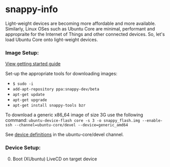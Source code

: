 # snappy-info
Light-weight devices are becoming more affordable and more available. Similarly, Linux OSes such as Ubuntu Core are minimal, performant and appropraite for the Internet of Things and other connected devices.
So, let's load Ubuntu Core onto light-weight devices.

### Image Setup:
[View getting started guide](https://developer.ubuntu.com/en/snappy/start/)

Set-up the appropriate tools for downloading images:
- `$ sudo -i`
- `add-apt-repository ppa:snappy-dev/beta`
- `apt-get update`
- `apt-get upgrade`
- `apt-get install snappy-tools bzr`

To download a generic x86_64 image of size 3G use the following command:
`ubuntu-device-flash core -s 3 -o snappy_flash.img --enable-ssh --channel=ubuntu-core/devel --device=generic_amd64`

See [device definitions](http://system-image.ubuntu.com/channels.json) in the ubuntu-core/devel channel.

### Device Setup:
0. Boot (XUbuntu) LiveCD on target device

